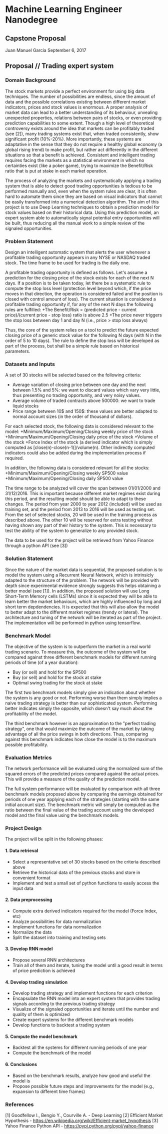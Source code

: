 # Machine Learning Engineer Nanodegree
## Capstone Proposal
Juan Manuel García
September 6, 2017

## Proposal // Trading expert system

### Domain Background

The stock markets provide a perfect environment for using big data techniques. The number of possibilities are endless, since the amount of data and the possible correlations existing between different market indicators, prices and stock values is enormous. A proper analysis of market data can lead to a better understanding of its behaviour, unvealing unexpected properties, relations between pairs of stocks, or even providing prediction capabilities to some extent. Though a high level of theoretical controversy exists around the idea that markets can be profitably traded (see [2]), many trading systems exist that, when traded consistently, show significant profit (10%-20%). More importantly, these systems are adaptative in the sense that they do not require a healthy global economy (a global rising trend) to make profit, but rather act differently in the different situations so that a benefit is achieved. Consistent and intelligent trading requires facing the markets as a statistical environment in which no certainties exist (like a poker game), trying to maximize the Benefit/Risk ratio that is put at stake in each market operation. 

The process of analyzing the markets and systematically applying a trading system that is able to detect good trading opportunities is tedious to be performed manually and, even when the system rules are clear, it is often hard to automate them since they are based on visual indicators that cannot be easily transformed into a numerical detection algorithm. The aim of this project is to use Deep Learning techniques to obtain a prediction model for stock values based on their historical data. Using this prediction model, an expert system able to automatically signal potential entry opportunities will be built, thus reducing all the manual work to a simple review of the signaled opportunities.


### Problem Statement

Design an intelligent automatic system that alerts the user whenever a profitable trading opportunity appears in any NYSE or NASDAQ traded stock. The time frame to be used for trading is the daily one.

A profitable trading opportunity is defined as follows. Let's assume a prediction for the closing price of the stock exists for each of the next N days. If a position is to be taken today, let there be a systematic rule to compute the stop loss level (protection level beyond which, if the price moves in that direction, the operation is considered failed and the position is closed with control amount of loss). The current situation is considered a profitable trading opportunity if, for any of the next N days the following rules are fulfilled:
+The Benefit/Risk = (predicted price - current price)/(current price - stop loss) ratio is above 2.5
+The price never triggers the stop loss between day 1 and day N (i.e., price > stop loss always)

Thus, the core of the system relies on a tool to predict the future expected closing price of a generic stock value for the following N days (with N in the order of 5 to 10 days). The rule to define the stop loss will be developed as part of the process, but shall be a simple rule based on historical parameters. 


### Datasets and Inputs

A set of 30 stocks will be selected based on the following criteria:
+ Average variation of closing price between one day and the next between 1.5% and 5%: we want to discard values which vary very little, thus presenting no trading opportunity, and very noisy values.
+ Average volume of traded contracts above 500000: we want to trade liquid stocks
+ Price range between 10$ and 150$: these values are better adapted to normal account sizes (in the order of thousand of dollars). 

For each selected stock, the following data is considered relevant to the model:
+Minimum/Maximum/Opening/Closing weekly price of the stock
+Minimum/Maximum/Opening/Closing daily price of the stock
+Volume of the stock
+Force Index of the stock (a derived indicator which is simply computed as [close(n)-close(n-1)]/volume(n). Other indirectly computed indicators could also be added during the implementation process if required. 

In addition, the following data is considered relevant for all the stocks:
+Minimum/Maximum/Opening/Closing weekly SP500 value
+Minimum/Maximum/Opening/Closing daily SP500 value

The time range to be analyzed will cover the span between 01/01/2000 and 31/12/2016. This is important because different market regimes exist during this period, and the resulting model should be able to adapt to these changes. The period from year 2000 to year 2012 (included) will be used as training set, and the period from 2013 to 2016 will be used as testing set. From the set of selected stocks, 20 will be used in the training process as described above. The other 10 will be reserved for extra testing without having shown any part of their history to the system. This is necessary to test the ability of the system to generalize to any provided stock.

The data to be used for the project will be retrieved from Yahoo Finance through a python API (see [3])

### Solution Statement

Since the nature of the market data is sequential, the proposed solution is to model the system using a Recurrent Neural Network, which is intrinsicly adapted to the structure of the problem. The network will be provided with depth since experimental evidence strongly suggests this helps obtaining a better model (see [1]). In addition, the proposed solution will use Long Short-Term Memory cells (LSTMs) since it is expected they will be able to learn better the market behaviours, which are highly influenced by long and short term depdendencies. It is expected that this will also allow the model to better adapt to the different market regimes (trendy or lateral). The architecture and tuning of the network will be iterated as part of the project. The implementation will be performed in python using tensorflow.


### Benchmark Model

The objective of the system is to outperform the market in a real world trading scenario. To measure this, the outcome of the system will be compared against three different benchmark models for different running periods of time (of a year duration):

+ Buy (or sell) and hold for the SP500 
+ Buy (or sell) and hold for the stock at stake
+ Optimal swing trading for the stock at stake

The first two benchmark models simply give an indication about whether the system is any good or not. Performing worse than them simply implies a naive trading strategy is better than our sophisticated system. Performing better indicates simply the opposite, which doesn't say much about the profitability of the model. 

The third benchmark however is an approximation to the "perfect trading strategy", one that would maximize the outcome of the market by taking advantage of all the price swings in both directions. Thus, comparing against this benchmark indicates how close the model is to the maximum possible profitability.

### Evaluation Metrics

The network performance will be evaluated using the normalized sum of the squared errors of the predicted prices compared against the actual prices. This will provide a measure of the quality of the prediction model. 

The full system performance will be evaluated by comparison with all three benchmark models proposed above by comparing the earnings obtained for periods of one year applying each of the strategies (starting with the same initial account size). The benchmark metric will simply be computed as the ratio between the final value of the trading account using the developed model and the final value using the benchmark models. 

### Project Design

The project will be split in the following phases:

#### 1. Data retrieval
- Select a representative set of 30 stocks based on the criteria described above
- Retrieve the historical data of the previous stocks and store in convenient format
- Implement and test a small set of python functions to easily access the input data

#### 2. Data preprocessing
- Compute extra derived indicators required for the model (Force Index, etc)
- Analyze possibilities for data normalization 
- Implement functions for data normalization
- Normalize the data
- Split the dataset into training and testing sets

#### 3. Develop RNN model
- Propose several RNN architectures
- Train all of them and iterate, tuning the model until a good result in terms of price prediction is achieved

#### 4. Develop trading simulation
- Develop trading strategy and implement functions for each criterion
- Encapsulate the RNN model into an expert system that provides trading signals according to the previous trading strategy
- Visualize of the signaled opportunities and iterate until the number and quality of them is optimized
- Create expert systems for the different benchmark models
- Develop functions to backtest a trading system

#### 5. Compute the model benchmark
- Backtest all the systems for different running periods of one year
- Compute the benchmark of the model

#### 6. Conclusions
- Based on the benchmark results, analyze how good and useful the model is
- Propose possible future steps and improvements for the model (e.g., expansion to different time frames)


### References

[1] Goodfellow I., Bengio Y., Courville A. - Deep Learning
[2] Efficient Market Hypothesis - https://en.wikipedia.org/wiki/Efficient-market_hypothesis
[3] Yahoo Finance Python API - https://pypi.python.org/pypi/yahoo-finance

